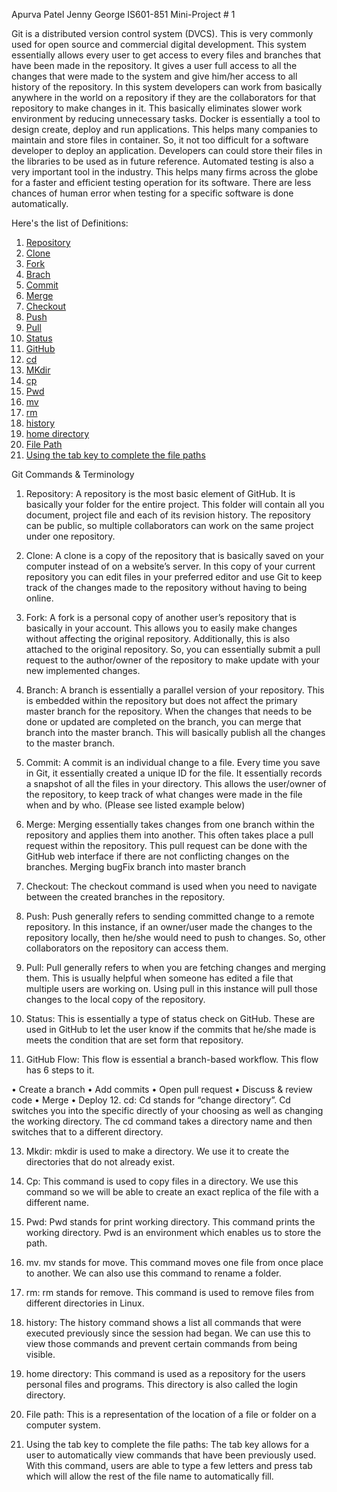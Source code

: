 Apurva Patel
Jenny George
IS601-851
Mini-Project # 1

Git is a distributed version control system (DVCS). This is very commonly used for open source and commercial digital development. This system essentially allows every user to get access to every files and branches that have been made in the repository. It gives a user full access to all the changes that were made to the system and give him/her access to all history of the repository. In this system developers can work from basically anywhere in the world on a repository if they are the collaborators for that repository to make changes in it. This basically eliminates slower work environment by reducing unnecessary tasks. Docker is essentially a tool to design create, deploy and run applications. This helps many companies to maintain and store files in container. So, it not too difficult for a software developer to deploy an application. Developers can could store their files in the libraries to be used as in future reference. 
Automated testing is also a very important tool in the industry. This helps many firms across the globe for a faster and efficient testing operation for its software. There are less chances of human error when testing for a specific software is done automatically. 

Here's the list of Definitions:
1. [Repository](#definition1)
2. [Clone](#definition2)
3. [Fork](#definition3)
4. [Brach](#definition4)
5. [Commit](#definition5)
6. [Merge](#definition6)
7. [Checkout](#definition7)
8. [Push](#definition8)
9. [Pull](#definition9)
10. [Status](#definition10)
11. [GitHub](#definition11)
12. [cd](#definition12)
13. [MKdir](#definition13)
14. [cp](#definition14)
15. [Pwd](#definition15)
16. [mv](#definition16)
17. [rm](#definition17)
18. [history](#definition18)
19. [home directory](#definition19)
20. [File Path](#definition20)
21. [Using the tab key to complete the file paths](#definition21)

Git Commands & Terminology
1. <a name="definition1"></a>Repository: A repository is the most basic element of GitHub. It is basically your folder for the entire project. This folder will contain all you document, project file and each of its revision history. The repository can be public, so multiple collaborators can work on the same project under one repository.

2. <a name="definition2"></a>Clone:  A clone is a copy of the repository that is basically saved on your computer instead of on a website’s server. In this copy of your current repository you can edit files in your preferred editor and use Git to keep track of the changes made to the repository without having to being online.

3. <a name="definition3"></a>Fork: A fork is a personal copy of another user’s repository that is basically in your account. This allows you to easily make changes without affecting the original repository. Additionally, this is also attached to the original repository. So, you can essentially submit a pull request to the author/owner of the repository to make update with your new implemented changes.

4. <a name="definition4"></a>Branch: A branch is essentially a parallel version of your repository. This is embedded within the repository but does not affect the primary master branch for the repository. When the changes that needs to be done or updated are completed on the branch, you can merge that branch into the master branch. This will basically publish all the changes to the master branch.

5. <a name="definition5"></a>Commit: A commit is an individual change to a file. Every time you save in Git, it essentially created a unique ID for the file. It essentially records a snapshot of all the files in your directory. This allows the user/owner of the repository, to keep track of what changes were made in the file when and by who.  (Please see listed example below)

6. <a name="definition6"></a>Merge: Merging essentially takes changes from one branch within the repository and applies them into another. This often takes place a pull request within the repository. This pull request can be done with the GitHub web interface if there are not conflicting changes on the branches. 
Merging bugFix branch into master branch

7. <a name="definition7"></a>Checkout: The checkout command is used when you need to navigate between the created branches in the repository.

8. <a name="definition8"></a>Push: Push generally refers to sending committed change to a remote repository. In this instance, if an owner/user made the changes to the repository locally, then he/she would need to push to changes. So, other collaborators on the repository can access them.

9. <a name="definition9"></a>Pull: Pull generally refers to when you are fetching changes and merging them. This is usually helpful when someone has edited a file that multiple users are working on. Using pull in this instance will pull those changes to the local copy of the repository.  

10. <a name="definition10"></a>Status: This is essentially a type of status check on GitHub. These are used in GitHub to let the user know if the commits that he/she made is meets the condition that are set form that repository.  

11. <a name="definition11"></a>GitHub Flow: This flow is essential a branch-based workflow. This flow has 6 steps to it. 

•	Create a branch
•	Add commits
•	Open pull request
•	Discuss & review code
•	Merge
•	Deploy
12. <a name="definition12"></a>cd:  Cd stands for “change directory”.  Cd switches you into the specific directly of your choosing as well as changing the working directory.  The cd command takes a directory name and then switches that to a different directory.  
 
13. <a name="definition13"></a>Mkdir:  mkdir is used to make a directory. We use it to create the directories that do not already exist.

14. <a name="definition14"></a>Cp:  This command is used to copy files in a directory. We use this command so we will be able to create an exact replica of the file with a different name. 

15. <a name="definition15"></a>Pwd:  Pwd stands for print working directory. This command prints the working directory. Pwd is an environment which enables us to store the path. 

16. <a name="definition16"></a>mv. mv stands for move. This command moves one file from once place to another. We can also use this command to rename a folder.

17. <a name="definition17"></a>rm: rm stands for remove. This command is used to remove files from different directories in Linux. 

18. <a name="definition18"></a>history: The history command shows a list all commands that were executed previously since the session had began. We can use this to view those commands and prevent certain commands from being visible. 

19. <a name="definition19"></a>home directory: This command is used as a repository for the users personal files and programs. This directory is also called the login directory.

20. <a name="definition20"></a>File path: This is a representation of the location of a file or folder on a computer system.

21. <a name="definition21"></a>Using the tab key to complete the file paths: The tab key allows for a user to automatically view commands that have been previously used. With this command, users are able to type a few letters and press tab which will allow the rest of the file name to automatically fill. 
